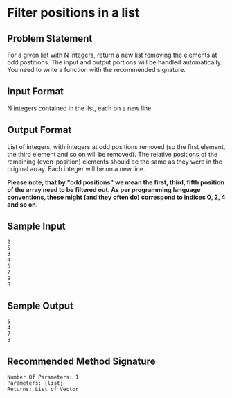 # Filter positions in a list

## Problem Statement

For a given list with N integers, return a new list removing the elements at
odd postitions. The input and output portions will be handled automatically.
You need to write a function with the recommended signature.

## Input Format

N integers contained in the list, each on a new line.

## Output Format

List of integers, with integers at odd positions removed (so the first
element, the third element and so on will be removed). The relative positions
of the remaining (even-position) elements should be the same as they were in
the original array. Each integer will be on a new line.

**Please note, that by "odd positions" we mean the first, third, fifth
position of the array need to be filtered out. As per programming language
conventions, these might (and they often do) correspond to indices 0, 2, 4 and
so on.**

## Sample Input

    2
    5
    3
    4
    6
    7
    9
    8

## Sample Output

    5
    4
    7
    8

## Recommended Method Signature

    Number Of Parameters: 1
    Parameters: [list]
    Returns: List of Vector

<!--
vim:ft=markdown:
-->
